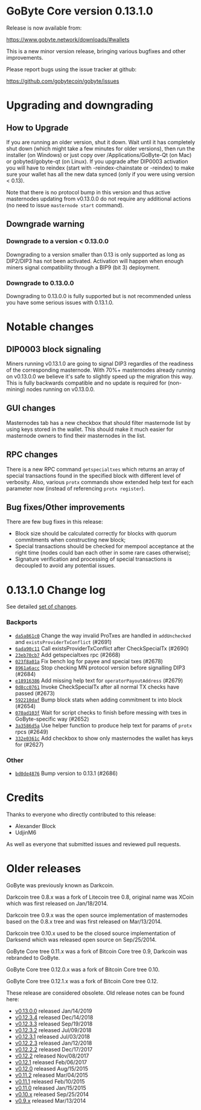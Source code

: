 GoByte Core version 0.13.1.0
==========================

Release is now available from:

  <https://www.gobyte.network/downloads/#wallets>

This is a new minor version release, bringing various bugfixes and other improvements.

Please report bugs using the issue tracker at github:

  <https://github.com/gobytecoin/gobyte/issues>


Upgrading and downgrading
=========================

How to Upgrade
--------------

If you are running an older version, shut it down. Wait until it has completely
shut down (which might take a few minutes for older versions), then run the
installer (on Windows) or just copy over /Applications/GoByte-Qt (on Mac) or
gobyted/gobyte-qt (on Linux). If you upgrade after DIP0003 activation you will
have to reindex (start with -reindex-chainstate or -reindex) to make sure
your wallet has all the new data synced (only if you were using version < 0.13).

Note that there is no protocol bump in this version and thus active masternodes
updating from v0.13.0.0 do not require any additional actions (no need to issue
`masternode start` command).

Downgrade warning
-----------------

### Downgrade to a version < 0.13.0.0

Downgrading to a version smaller than 0.13 is only supported as long as DIP2/DIP3
has not been activated. Activation will happen when enough miners signal compatibility
through a BIP9 (bit 3) deployment.

### Downgrade to 0.13.0.0

Downgrading to 0.13.0.0 is fully supported but is not recommended unless you have some serious issues with 0.13.1.0.

Notable changes
===============

DIP0003 block signaling
-----------------------
Miners running v0.13.1.0 are going to signal DIP3 regardles of the readiness of the corresponding masternode.
With 70%+ masternodes already running on v0.13.0.0 we believe it's safe to slightly speed up the migration
this way. This is fully backwards compatible and no update is required for (non-mining) nodes running on v0.13.0.0.

GUI changes
-----------
Masternodes tab has a new checkbox that should filter masternode list by using keys stored in the wallet.
This should make it much easier for masternode owners to find their masternodes in the list.

RPC changes
-----------
There is a new RPC command `getspecialtxes` which returns an array of special transactions found in the specified
block with different level of verbosity. Also, various `protx` commands show extended help text for each parameter
now (instead of referencing `protx register`).

Bug fixes/Other improvements
----------------------------
There are few bug fixes in this release:
- Block size should be calculated correctly for blocks with quorum commitments when constructing new block;
- Special transactions should be checked for mempool acceptance at the right time (nodes could ban each other
in some rare cases otherwise);
- Signature verification and processing of special transactions is decoupled to avoid any potential issues.

 0.13.1.0 Change log
===================

See detailed [set of changes](https://github.com/gobytecoin/gobyte/compare/v0.13.0.0...gobytecoin:v0.13.1.0).

### Backports

- [`da5a861c0`](https://github.com/gobytecoin/gobyte/commit/da5a861c0) Change the way invalid ProTxes are handled in `addUnchecked` and `existsProviderTxConflict` (#2691)
- [`6ada90c11`](https://github.com/gobytecoin/gobyte/commit/6ada90c11) Call existsProviderTxConflict after CheckSpecialTx (#2690)
- [`23eb70cb7`](https://github.com/gobytecoin/gobyte/commit/23eb70cb7) Add getspecialtxes rpc (#2668)
- [`023f8a01a`](https://github.com/gobytecoin/gobyte/commit/023f8a01a) Fix bench log for payee and special txes (#2678)
- [`8961a6acc`](https://github.com/gobytecoin/gobyte/commit/8961a6acc) Stop checking MN protocol version before signalling DIP3 (#2684)
- [`e18916386`](https://github.com/gobytecoin/gobyte/commit/e18916386) Add missing help text for `operatorPayoutAddress` (#2679)
- [`0d8cc0761`](https://github.com/gobytecoin/gobyte/commit/0d8cc0761) Invoke CheckSpecialTx after all normal TX checks have passed (#2673)
- [`592210daf`](https://github.com/gobytecoin/gobyte/commit/592210daf) Bump block stats when adding commitment tx into block (#2654)
- [`070ad103f`](https://github.com/gobytecoin/gobyte/commit/070ad103f) Wait for script checks to finish before messing with txes in GoByte-specific way (#2652)
- [`3a3586d5a`](https://github.com/gobytecoin/gobyte/commit/3a3586d5a) Use helper function to produce help text for params of `protx` rpcs (#2649)
- [`332e0361c`](https://github.com/gobytecoin/gobyte/commit/332e0361c) Add checkbox to show only masternodes the wallet has keys for (#2627)

### Other

- [`bd0de4876`](https://github.com/gobytecoin/gobyte/commit/bd0de4876) Bump version to 0.13.1 (#2686)

Credits
=======

Thanks to everyone who directly contributed to this release:

- Alexander Block
- UdjinM6

As well as everyone that submitted issues and reviewed pull requests.

Older releases
==============

GoByte was previously known as Darkcoin.

Darkcoin tree 0.8.x was a fork of Litecoin tree 0.8, original name was XCoin
which was first released on Jan/18/2014.

Darkcoin tree 0.9.x was the open source implementation of masternodes based on
the 0.8.x tree and was first released on Mar/13/2014.

Darkcoin tree 0.10.x used to be the closed source implementation of Darksend
which was released open source on Sep/25/2014.

GoByte Core tree 0.11.x was a fork of Bitcoin Core tree 0.9,
Darkcoin was rebranded to GoByte.

GoByte Core tree 0.12.0.x was a fork of Bitcoin Core tree 0.10.

GoByte Core tree 0.12.1.x was a fork of Bitcoin Core tree 0.12.

These release are considered obsolete. Old release notes can be found here:

- [v0.13.0.0](https://github.com/gobytecoin/gobyte/blob/master/doc/release-notes/gobyte/release-notes-0.13.0.0.md) released Jan/14/2019
- [v0.12.3.4](https://github.com/gobytecoin/gobyte/blob/master/doc/release-notes/gobyte/release-notes-0.12.3.4.md) released Dec/14/2018
- [v0.12.3.3](https://github.com/gobytecoin/gobyte/blob/master/doc/release-notes/gobyte/release-notes-0.12.3.3.md) released Sep/19/2018
- [v0.12.3.2](https://github.com/gobytecoin/gobyte/blob/master/doc/release-notes/gobyte/release-notes-0.12.3.2.md) released Jul/09/2018
- [v0.12.3.1](https://github.com/gobytecoin/gobyte/blob/master/doc/release-notes/gobyte/release-notes-0.12.3.1.md) released Jul/03/2018
- [v0.12.2.3](https://github.com/gobytecoin/gobyte/blob/master/doc/release-notes/gobyte/release-notes-0.12.2.3.md) released Jan/12/2018
- [v0.12.2.2](https://github.com/gobytecoin/gobyte/blob/master/doc/release-notes/gobyte/release-notes-0.12.2.2.md) released Dec/17/2017
- [v0.12.2](https://github.com/gobytecoin/gobyte/blob/master/doc/release-notes/gobyte/release-notes-0.12.2.md) released Nov/08/2017
- [v0.12.1](https://github.com/gobytecoin/gobyte/blob/master/doc/release-notes/gobyte/release-notes-0.12.1.md) released Feb/06/2017
- [v0.12.0](https://github.com/gobytecoin/gobyte/blob/master/doc/release-notes/gobyte/release-notes-0.12.0.md) released Aug/15/2015
- [v0.11.2](https://github.com/gobytecoin/gobyte/blob/master/doc/release-notes/gobyte/release-notes-0.11.2.md) released Mar/04/2015
- [v0.11.1](https://github.com/gobytecoin/gobyte/blob/master/doc/release-notes/gobyte/release-notes-0.11.1.md) released Feb/10/2015
- [v0.11.0](https://github.com/gobytecoin/gobyte/blob/master/doc/release-notes/gobyte/release-notes-0.11.0.md) released Jan/15/2015
- [v0.10.x](https://github.com/gobytecoin/gobyte/blob/master/doc/release-notes/gobyte/release-notes-0.10.0.md) released Sep/25/2014
- [v0.9.x](https://github.com/gobytecoin/gobyte/blob/master/doc/release-notes/gobyte/release-notes-0.9.0.md) released Mar/13/2014


